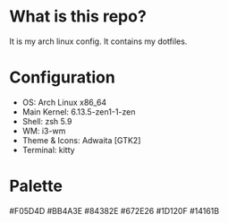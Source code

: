 # What is this repo?
It is my arch linux config. It contains my dotfiles.

# Configuration
- OS: Arch Linux x86_64
- Main Kernel: 6.13.5-zen1-1-zen
- Shell: zsh 5.9
- WM: i3-wm
- Theme & Icons: Adwaita [GTK2] 
- Terminal: kitty

# Palette
#F05D4D
#BB4A3E
#84382E
#672E26
#1D120F
#14161B
